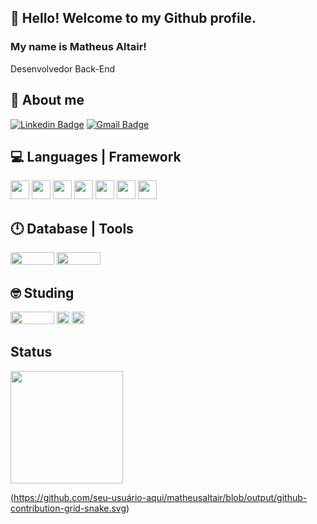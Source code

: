 ## 👋 Hello! Welcome to my Github profile.

### My name is Matheus Altair!

Desenvolvedor Back-End

## 👦 About me 
[![Linkedin Badge](https://img.shields.io/badge/LinkedIn-0077B5?style=for-the-badge&logo=linkedin&logoColor=white&link=https://www.linkedin.com/in/matheusaltair/)](https://www.linkedin.com/in/matheusaltair/)
[![Gmail Badge](https://img.shields.io/badge/Gmail-D14836?style=for-the-badge&logo=gmail&logoColor=white&link=mailto:matheusaltair13@gmail.com)](mailto:matheusaltair13@gmail.com)

## :computer: Languages | Framework 

<code><img src="https://cdn.jsdelivr.net/gh/devicons/devicon/icons/php/php-plain.svg" width="30" height="30"/></code>
<code><img src="https://cdn.jsdelivr.net/gh/devicons/devicon/icons/laravel/laravel-plain-wordmark.svg" width="30" height="30"/></code>
<code><img src="https://cdn.jsdelivr.net/gh/devicons/devicon/icons/html5/html5-plain-wordmark.svg" width="30" height="30"/></code>
<code><img src="https://cdn.jsdelivr.net/gh/devicons/devicon/icons/css3/css3-plain-wordmark.svg" width="30" height="30"/></code>
<code><img src="https://cdn.jsdelivr.net/gh/devicons/devicon/icons/bootstrap/bootstrap-plain-wordmark.svg" width="30" height="30"/></code>
<code><img src="https://cdn.jsdelivr.net/gh/devicons/devicon/icons/javascript/javascript-plain.svg" width="30" height="30"/></code>
<code><img src="https://cdn.jsdelivr.net/gh/devicons/devicon/icons/git/git-original.svg" width="30" height="30"/></code>

## :clock12: Database | Tools

<code><img src="https://img.shields.io/badge/MySQL-00000F?style=for-the-badge&logo=mysql&logoColor=white"  width="70" height="20"/></code>
<code><img src="https://img.shields.io/badge/Postman-FF6C37?style=for-the-badge&logo=Postman&logoColor=white" width="70" height="20"/></code>

## :nerd_face: Studing

<code><img src="https://img.shields.io/badge/Symfony-000000?style=for-the-badge&logo=symfony&logoColor=white" width="70" height="20"/></code>
<code><img height="20" src="https://img.shields.io/badge/json-5E5C5C?style=for-the-badge&logo=json&logoColor=white"></code>
<code><img height="20" src="https://img.shields.io/badge/jQuery-0769AD?style=for-the-badge&logo=jquery&logoColor=white"></code>

## Status

<div>
<a href="https://github.com/matheusaltair">
<img height="180em" src="https://github-readme-stats.vercel.app/api/top-langs/?username=matheusaltair&layout=compact&langs_count=7&theme=dracula"/>

(https://github.com/seu-usuário-aqui/matheusaltair/blob/output/github-contribution-grid-snake.svg)
